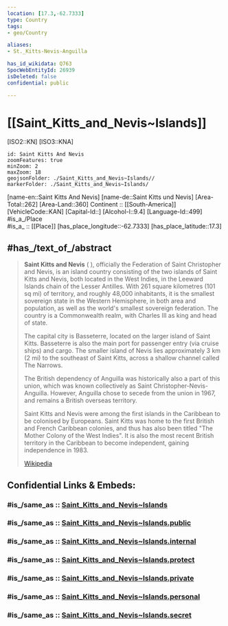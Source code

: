 ```yaml
---
location: [17.3,-62.7333] 
type: Country
tags:
- geo/Country

aliases:
- St._Kitts-Nevis-Anguilla

has_id_wikidata: Q763 
SpocWebEntityId: 26939
isDeleted: false
confidential: public

---
```


# [[Saint_Kitts_and_Nevis~Islands]] 

[ISO2::KN] 
[ISO3::KNA] 

```leaflet
id: Saint Kitts And Nevis
zoomFeatures: true 
minZoom: 2 
maxZoom: 18
geojsonFolder: ./Saint_Kitts_and_Nevis~Islands//
markerFolder: ./Saint_Kitts_and_Nevis~Islands/
```

[name-en::Saint Kitts And Nevis] 
[name-de::Saint Kitts und Nevis] 
[Area-Total::262] 
[Area-Land::360] 
Continent :: [[South-America]]  
[VehicleCode::KAN] 
[Capital-Id::] 
[Alcohol-l::9.4] 
[Language-Id::499] 
#is_a_/Place  
#is_a_ :: [[Place]] 
[has_place_longitude::-62.7333] 
[has_place_latitude::17.3] 


## #has_/text_of_/abstract 

> **Saint Kitts and Nevis** ( ), officially the Federation of Saint Christopher and Nevis, is an island country consisting of the two islands of Saint Kitts and Nevis, both located in the West Indies, in the Leeward Islands chain of the Lesser Antilles. With 261 square kilometres (101 sq mi) of territory, and roughly 48,000 inhabitants, it is the smallest sovereign state in the Western Hemisphere, in both area and population, as well as the world's smallest sovereign federation. The country is a Commonwealth realm, with Charles III as king and head of state.
>
> The capital city is Basseterre, located on the larger island of Saint Kitts. Basseterre is also the main port for passenger entry (via cruise ships) and cargo. The smaller island of Nevis lies approximately 3 km (2 mi) to the southeast of Saint Kitts, across a shallow channel called The Narrows.
>
> The British dependency of Anguilla was historically also a part of this union, which was known collectively as Saint Christopher-Nevis-Anguilla. However, Anguilla chose to secede from the union in 1967, and remains a British overseas territory.
>
> Saint Kitts and Nevis were among the first islands in the Caribbean to be colonised by Europeans. Saint Kitts was home to the first British and French Caribbean colonies, and thus has also been titled "The Mother Colony of the West Indies". It is also the most recent British territory in the Caribbean to become independent, gaining independence in 1983.
>
> [Wikipedia](https://en.wikipedia.org/wiki/Saint%20Kitts%20and%20Nevis)


## Confidential Links & Embeds: 

### #is_/same_as :: [Saint_Kitts_and_Nevis~Islands](/_Standards/Earth/Continent/America~Caribbean/Saint_Kitts_and_Nevis~Islands.md) 

### #is_/same_as :: [Saint_Kitts_and_Nevis~Islands.public](/_public/Earth/Continent/America~Caribbean/Saint_Kitts_and_Nevis~Islands.public.md) 

### #is_/same_as :: [Saint_Kitts_and_Nevis~Islands.internal](/_internal/Earth/Continent/America~Caribbean/Saint_Kitts_and_Nevis~Islands.internal.md) 

### #is_/same_as :: [Saint_Kitts_and_Nevis~Islands.protect](/_protect/Earth/Continent/America~Caribbean/Saint_Kitts_and_Nevis~Islands.protect.md) 

### #is_/same_as :: [Saint_Kitts_and_Nevis~Islands.private](/_private/Earth/Continent/America~Caribbean/Saint_Kitts_and_Nevis~Islands.private.md) 

### #is_/same_as :: [Saint_Kitts_and_Nevis~Islands.personal](/_personal/Earth/Continent/America~Caribbean/Saint_Kitts_and_Nevis~Islands.personal.md) 

### #is_/same_as :: [Saint_Kitts_and_Nevis~Islands.secret](/_secret/Earth/Continent/America~Caribbean/Saint_Kitts_and_Nevis~Islands.secret.md)

